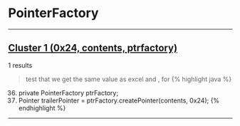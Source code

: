 # PointerFactory

***

## [Cluster 1 (0x24, contents, ptrfactory)](./1)
1 results
> test that we get the same value as excel and , for 
{% highlight java %}
36. private PointerFactory ptrFactory;
55.   Pointer trailerPointer = ptrFactory.createPointer(contents, 0x24);
{% endhighlight %}

***

